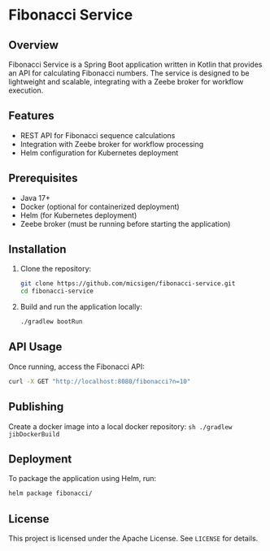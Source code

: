 # Fibonacci Service

## Overview
Fibonacci Service is a Spring Boot application written in Kotlin that provides an API for calculating Fibonacci numbers. The service is designed to be lightweight and scalable, integrating with a Zeebe broker for workflow execution.

## Features
- REST API for Fibonacci sequence calculations
- Integration with Zeebe broker for workflow processing
- Helm configuration for Kubernetes deployment

## Prerequisites
- Java 17+
- Docker (optional for containerized deployment)
- Helm (for Kubernetes deployment)
- Zeebe broker (must be running before starting the application)

## Installation
1. Clone the repository:
   ```sh
   git clone https://github.com/micsigen/fibonacci-service.git
   cd fibonacci-service
   ```
2. Build and run the application locally:
   ```sh
   ./gradlew bootRun
   ```

## API Usage
Once running, access the Fibonacci API:
```sh
curl -X GET "http://localhost:8080/fibonacci?n=10"
```

## Publishing
Create a docker image into a local docker repository:
    ```sh
    ./gradlew jibDockerBuild
    ```

## Deployment
To package the application using Helm, run:
```sh
helm package fibonacci/
```

## License
This project is licensed under the Apache License. See `LICENSE` for details.

